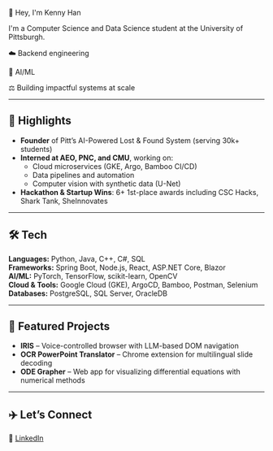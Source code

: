 👋 Hey, I'm Kenny Han

I'm a Computer Science and Data Science student at the University of Pittsburgh.

☁️ Backend engineering

🤖 AI/ML

⚖️ Building impactful systems at scale

---

## 🚀 Highlights

- **Founder** of Pitt’s AI-Powered Lost & Found System (serving 30k+ students)
- **Interned at AEO, PNC, and CMU**, working on:
  - Cloud microservices (GKE, Argo, Bamboo CI/CD)
  - Data pipelines and automation
  - Computer vision with synthetic data (U-Net)
- **Hackathon & Startup Wins**: 6+ 1st-place awards including CSC Hacks, Shark Tank, SheInnovates

---

## 🛠 Tech                                                

**Languages:** Python, Java, C++, C#, SQL  
**Frameworks:** Spring Boot, Node.js, React, ASP.NET Core, Blazor  
**AI/ML:** PyTorch, TensorFlow, scikit-learn, OpenCV  
**Cloud & Tools:** Google Cloud (GKE), ArgoCD, Bamboo, Postman, Selenium  
**Databases:** PostgreSQL, SQL Server, OracleDB

---

## 🧪 Featured Projects

- **IRIS** – Voice-controlled browser with LLM-based DOM navigation  
- **OCR PowerPoint Translator** – Chrome extension for multilingual slide decoding  
- **ODE Grapher** – Web app for visualizing differential equations with numerical methods

---

## ✈️ Let’s Connect
🔗 [LinkedIn](https://www.linkedin.com/in/kennyhan)  


<!--
**DW-Han/DW-Han** is a ✨ _special_ ✨ repository because its `README.md` (this file) appears on your GitHub profile.

Here are some ideas to get you started:

- 🔭 I’m currently working on ...
- 🌱 I’m currently learning ...
- 👯 I’m looking to collaborate on ...
- 🤔 I’m looking for help with ...
- 💬 Ask me about ...
- 📫 How to reach me: ...
- 😄 Pronouns: ...
- ⚡ Fun fact: ...
-->
